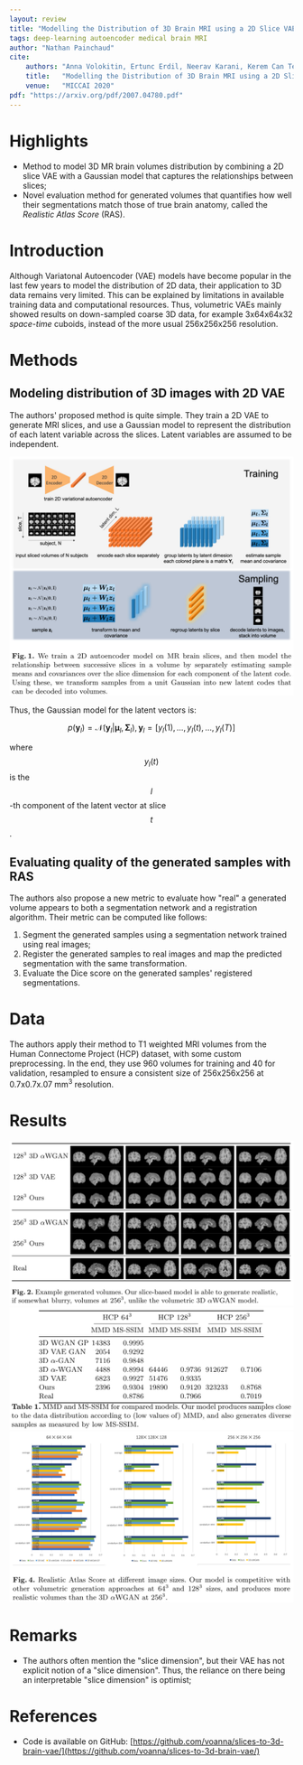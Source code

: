 ```yaml
---
layout: review
title: "Modelling the Distribution of 3D Brain MRI using a 2D Slice VAE"
tags: deep-learning autoencoder medical brain MRI
author: "Nathan Painchaud"
cite:
    authors: "Anna Volokitin, Ertunc Erdil, Neerav Karani, Kerem Can Tezcan, Xiaoran Chen, Luc Van Gool, Ender Konukoglu"
    title:   "Modelling the Distribution of 3D Brain MRI using a 2D Slice VAE"
    venue:   "MICCAI 2020"
pdf: "https://arxiv.org/pdf/2007.04780.pdf"
---
```



# Highlights
- Method to model 3D MR brain volumes distribution by combining a 2D slice VAE with a Gaussian model that captures the
relationships between slices;
- Novel evaluation method for generated volumes that quantifies how well their segmentations match those of true brain
anatomy, called the *Realistic Atlas Score* (RAS).


# Introduction
Although Variatonal Autoencoder (VAE) models have become popular in the last few years to model the distribution of 2D
data, their application to 3D data remains very limited. This can be explained by limitations in available training data
and computational resources. Thus, volumetric VAEs mainly showed results on down-sampled coarse 3D data, for example
3x64x64x32 *space-time* cuboids, instead of the more usual 256x256x256 resolution.


# Methods

## Modeling distribution of 3D images with 2D VAE
The authors' proposed method is quite simple. They train a 2D VAE to generate MRI slices, and use a Gaussian model to
represent the distribution of each latent variable across the slices. Latent variables are assumed to be independent.

![](/article/images/Modelling3dBrainMriUsing2dVae/figure1.jpg)

Thus, the Gaussian model for the latent vectors is:

$$
p(\mathbf{y}_l) = \mathcal{N}(\mathbf{y}_l | \mathbf{\mu}_l,\mathbf{\Sigma}_l), \mathbf{y}_l = [y_l(1),\dots,y_l(t),\dots,y_l(T)]
$$

where $$y_l(t)$$ is the $$l$$-th component of the latent vector at slice $$t$$.


## Evaluating quality of the generated samples with RAS
The authors also propose a new metric to evaluate how "real" a generated volume appears to both a segmentation network
and a registration algorithm. Their metric can be computed like follows:

1. Segment the generated samples using a segmentation network trained using real images;
2. Register the generated samples to real images and map the predicted segmentation with the same transformation.
3. Evaluate the Dice score on the generated samples' registered segmentations.


# Data
The authors apply their method to T1 weighted MRI volumes from the Human Connectome Project (HCP) dataset, with some
custom preprocessing. In the end, they use 960 volumes for training and 40 for validation, resampled to ensure a
consistent size of 256x256x256 at 0.7x0.7x.07 mm<sup>3</sup> resolution.


# Results

![](/article/images/Modelling3dBrainMriUsing2dVae/figure2.jpg)
![](/article/images/Modelling3dBrainMriUsing2dVae/table1.jpg)
![](/article/images/Modelling3dBrainMriUsing2dVae/figure4.jpg)


# Remarks
- The authors often mention the "slice dimension", but their VAE has not explicit notion of a "slice dimension". Thus,
the reliance on there being an interpretable "slice dimension" is optimist;


# References
- Code is available on GitHub: [https://github.com/voanna/slices-to-3d-brain-vae/](https://github.com/voanna/slices-to-3d-brain-vae/)
